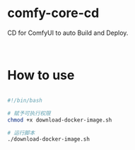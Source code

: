 # comfy-core-cd
CD for ComfyUI to auto Build and Deploy.

 <br/>  

# How to use
```bash

#!/bin/bash

# 赋予可执行权限
chmod +x download-docker-image.sh

# 运行脚本
./download-docker-image.sh

```
